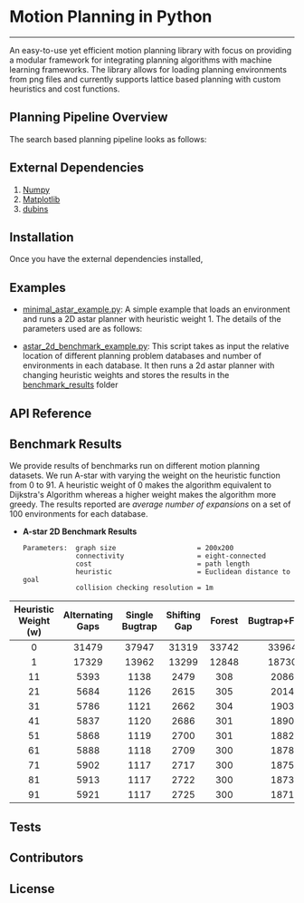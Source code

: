 # Motion Planning in Python
**********

An easy-to-use yet efficient motion planning library with focus on providing a modular framework for integrating planning algorithms with machine learning frameworks. The library allows for loading planning environments from png files and currently supports lattice based planning with custom heuristics and cost functions.  


## Planning Pipeline Overview
The search based planning pipeline looks as follows:



## External Dependencies
1. [Numpy](http://www.numpy.org/)
2. [Matplotlib](https://matplotlib.org/)
3. [dubins](https://pypi.python.org/pypi/dubins/)


## Installation
Once you have the external dependencies installed, 
  
## Examples

- [minimal_astar_example.py](examples/minimal_astar_example.py):
  A simple example that loads an environment and runs a 2D astar planner with heuristic weight 1. The details of the parameters used are as follows:


- [astar_2d_benchmark_example.py](examples/astar_2d_benchmark_example.py):
  This script takes as input the relative location of different planning problem databases and number of environments in each database. It then runs a 2d astar planner with changing heuristic weights and stores the results in the [benchmark_results](benchmark_results/) folder
  

## API Reference

## Benchmark Results
 We provide results of benchmarks run on different motion planning datasets. We run A-star with varying the weight on the heuristic function from 0 to 91. A heuristic weight of 0 makes the algorithm equivalent to Dijkstra's Algorithm whereas a higher weight makes the algorithm more greedy. The results reported are *average number of expansions* on a set of 100 environments for each database. 

 - **A-star 2D Benchmark Results**
   ```
   Parameters:  graph size                    = 200x200
                connectivity                  = eight-connected
                cost                          = path length
                heuristic                     = Euclidean distance to goal
                collision checking resolution = 1m
    ```

| Heuristic Weight (w) 	| Alternating Gaps 	| Single Bugtrap 	| Shifting Gap 	| Forest 	| Bugtrap+Forest 	| Gaps+Forest 	| Mazes 	| Multiple Bugtrap 	|
|:--------------------:	|:----------------:	|:--------------:	|:------------:	|:------:	|:--------------:	|:-----------:	|:-----:	|:----------------:	|
|           0          	|       31479      	|      37947     	|     31319    	|  33742 	|      33964     	|    25278    	| 18079 	|       36765      	|
|           1          	|       17329      	|      13962     	|     13299    	|  12848 	|      18730     	|    20272    	| 12152 	|       20253      	|
|          11          	|       5393       	|      1138      	|     2479     	|   308  	|      2086      	|     9645    	|  1025 	|       3664       	|
|          21          	|       5684       	|      1126      	|     2615     	|   305  	|      2014      	|     8895    	|  963  	|       3599       	|
|          31          	|       5786       	|      1121      	|     2662     	|   304  	|      1903      	|     8666    	|  942  	|       3578       	|
|          41          	|       5837       	|      1120      	|     2686     	|   301  	|      1890      	|     8552    	|  931  	|       3568       	|
|          51          	|       5868       	|      1119      	|     2700     	|   301  	|      1882      	|     8487    	|  925  	|       3562       	|
|          61          	|       5888       	|      1118      	|     2709     	|   300  	|      1878      	|     8445    	|  921  	|       3558       	|
|          71          	|       5902       	|      1117      	|     2717     	|   300  	|      1875      	|     8414    	|  918  	|       3555       	|
|          81          	|       5913       	|      1117      	|     2722     	|   300  	|      1873      	|     8391    	|  915  	|       3553       	|
|          91          	|       5921       	|      1117      	|     2725     	|   300  	|      1871      	|     8372    	|  914  	|       3551       	|

## Tests

## Contributors

## License